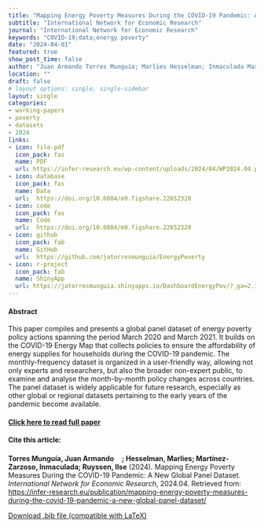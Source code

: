 ```yaml
---
title: "Mapping Energy Poverty Measures During the COVID-19 Pandemic: A New Global Panel Dataset"
subtitle: "International Network for Economic Research" 
journal: "International Network for Economic Research" 
keywords: "COVID-19;data;energy poverty" 
date: "2024-04-01"
featured: true
show_post_time: false
author: "Juan Armando Torres Munguía; Marlies Hesselman; Inmaculada Martínez-Zarzoso; Ilse Ruyssen"
location: ""
draft: false
# layout options: single, single-sidebar
layout: single
categories:
- working-papers
- poverty
- datasets
- 2024
links:
- icon: file-pdf
  icon_pack: fas
  name: PDF
  url: https://infer-research.eu/wp-content/uploads/2024/04/WP2024.04.pdf
- icon: database
  icon_pack: fas
  name: Data
  url:  https://doi.org/10.6084/m9.figshare.22652320
- icon: code
  icon_pack: fas
  name: Code
  url:  https://doi.org/10.6084/m9.figshare.22652320
- icon: github
  icon_pack: fab
  name: GitHub
  url:  https://github.com/jatorresmunguia/EnergyPoverty
- icon: r-project
  icon_pack: fab
  name: ShinyApp
  url: https://jatorresmunguia.shinyapps.io/DashboardEnergyPov/?_ga=2.12193140.1599365608.1647015703-2050109591.1646912998
---
```




<h4> Abstract </h4>
<p> This paper compiles and presents a global panel dataset of energy poverty policy actions spanning the period March 2020 and March 2021. It builds on the COVID-19 Energy Map that collects policies to ensure the affordability of energy supplies for households during the COVID-19 pandemic. The monthly-frequency dataset is organized in a user-friendly way, allowing not only experts and researchers, but also the broader non-expert public, to examine and analyse the month-by-month policy changes across countries. The panel dataset is widely applicable for future research, especially as other global or regional datasets pertaining to the early years of the pandemic become available. </p>

<h4> <a href="https://infer-research.eu/publication/mapping-energy-poverty-measures-during-the-covid-19-pandemic-a-new-global-panel-dataset/" target="_blank"> Click here to read full paper </a></h4>

<h4>Cite this article: </h4>
<p><b>Torres Munguía, Juan Armando<a href="https://orcid.org/0000-0003-3432-6941" target="_blank"><img src="https://fontawesome.com/icons/orcid?f=brands&s=solid" height="16" width="16" ></a>; Hesselman, Marlies; Martínez-Zarzoso, Inmaculada; Ruyssen, Ilse</b> (2024). Mapping Energy Poverty Measures During the COVID-19 Pandemic: A New Global Panel Dataset. <i>International Network for Economic Research</i>, 2024.04. Retrieved from: <a href="https://infer-research.eu/publication/mapping-energy-poverty-measures-during-the-covid-19-pandemic-a-new-global-panel-dataset/" target="_blank">https://infer-research.eu/publication/mapping-energy-poverty-measures-during-the-covid-19-pandemic-a-new-global-panel-dataset/</a></p>

<a href="cite.bib" download="cite.bib" class="button"> Download .bib file (compatible with LaTeX) </a>
